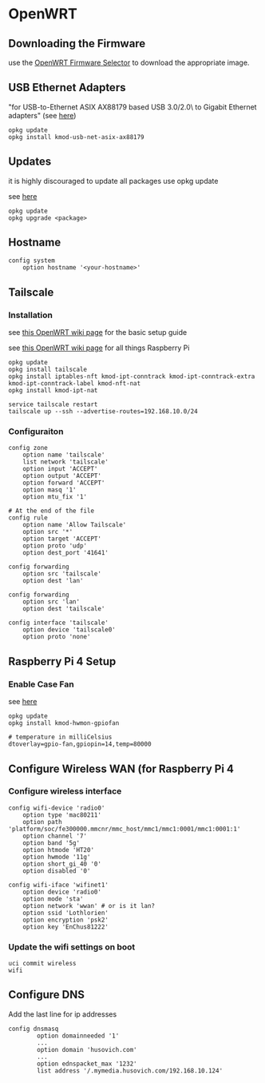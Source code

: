 # OpenWRT

## Downloading the Firmware
use the [OpenWRT Firmware Selector](https://firmware-selector.openwrt.org/) to download the appropriate image.

## USB Ethernet Adapters
"for USB-to-Ethernet ASIX AX88179 based USB 3.0/2.0\\ to Gigabit Ethernet adapters" (see [here](https://openwrt.org/packages/pkgdata/kmod-usb-net-asix-ax88179))
```
opkg update
opkg install kmod-usb-net-asix-ax88179
```
## Updates
it is highly discouraged to update all packages use opkg update

see [here](https://openwrt.org/meta/infobox/upgrade_packages_warning)
```
opkg update
opkg upgrade <package>
```
## Hostname
``` title="/etc/config/system"
config system
	option hostname '<your-hostname>'
```

## Tailscale
### Installation
see [this OpenWRT wiki page](https://openwrt.org/docs/guide-user/services/vpn/tailscale/start) for the basic setup guide

see [this OpenWRT wiki page](https://openwrt.org/toh/raspberry_pi_foundation/raspberry_pi) for all things Raspberry Pi
 
```
opkg update
opkg install tailscale
opkg install iptables-nft kmod-ipt-conntrack kmod-ipt-conntrack-extra kmod-ipt-conntrack-label kmod-nft-nat 
opkg install kmod-ipt-nat

service tailscale restart
tailscale up --ssh --advertise-routes=192.168.10.0/24
```

### Configuraiton
```title="/etc/config/firewall"
config zone
	option name 'tailscale'
	list network 'tailscale'
	option input 'ACCEPT'
	option output 'ACCEPT'
	option forward 'ACCEPT'
	option masq '1'
	option mtu_fix '1'

# At the end of the file
config rule
	option name 'Allow Tailscale'
	option src '*'
	option target 'ACCEPT'
	option proto 'udp'
	option dest_port '41641'

config forwarding
	option src 'tailscale'
	option dest 'lan'

config forwarding
	option src 'lan'
	option dest 'tailscale'
```

``` title="/etc/config/network"
config interface 'tailscale'
	option device 'tailscale0'	
	option proto 'none'
```


## Raspberry Pi 4 Setup
### Enable Case Fan
see [here](https://openwrt.org/toh/raspberry_pi_foundation/raspberry_pi#adding_a_case_fan)

```
opkg update
opkg install kmod-hwmon-gpiofan
```

``` title="/boot/config.txt"
# temperature in milliCelsius
dtoverlay=gpio-fan,gpiopin=14,temp=80000
```

## Configure Wireless WAN (for Raspberry Pi 4

### Configure wireless interface
``` title="/etc/config/wireless"
config wifi-device 'radio0'
    option type 'mac80211'
    option path 'platform/soc/fe300000.mmcnr/mmc_host/mmc1/mmc1:0001/mmc1:0001:1'
    option channel '7'
    option band '5g'
    option htmode 'HT20'
    option hwmode '11g'
    option short_gi_40 '0'
    option disabled '0'

config wifi-iface 'wifinet1'
    option device 'radio0'
    option mode 'sta'
    option network 'wwan' # or is it lan?
    option ssid 'Lothlorien'
    option encryption 'psk2'
    option key 'EnChus81222'
```

### Update the wifi settings on boot
``` title="/etc/rc.local"
uci commit wireless
wifi
```

## Configure DNS
Add the last line for ip addresses
```
config dnsmasq
        option domainneeded '1'
		... 
		option domain 'husovich.com'
		...
		option ednspacket_max '1232'
        list address '/.mymedia.husovich.com/192.168.10.124'
```
